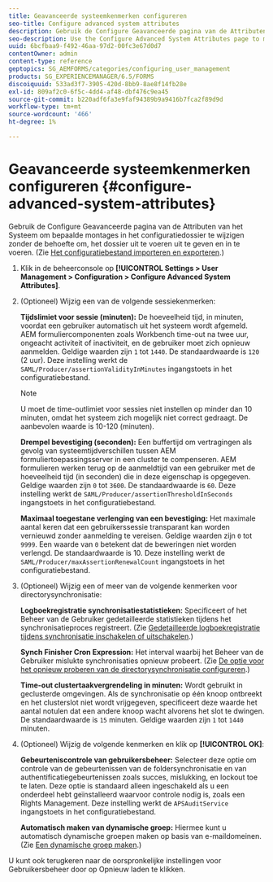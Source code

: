 ```yaml
---
title: Geavanceerde systeemkenmerken configureren
seo-title: Configure advanced system attributes
description: Gebruik de Configure Geavanceerde pagina van de Attributen van het Systeem om bepaalde montages in het configuratiedossier te wijzigen zonder de behoefte om, het dossier uit te voeren uit te geven en in te voeren.
seo-description: Use the Configure Advanced System Attributes page to modify certain settings in the configuration file without the need to export, edit, and import the file.
uuid: 6bcfbaa9-f492-46aa-97d2-00fc3e67d0d7
contentOwner: admin
content-type: reference
geptopics: SG_AEMFORMS/categories/configuring_user_management
products: SG_EXPERIENCEMANAGER/6.5/FORMS
discoiquuid: 533ad3f7-3905-420d-8bb9-8ae8f14fb28e
exl-id: 809af2c0-6f5c-4dd4-af48-dbf476c9ea45
source-git-commit: b220adf6fa3e9faf94389b9a9416b7fca2f89d9d
workflow-type: tm+mt
source-wordcount: '466'
ht-degree: 1%

---
```


# Geavanceerde systeemkenmerken configureren {#configure-advanced-system-attributes}

Gebruik de Configure Geavanceerde pagina van de Attributen van het Systeem om bepaalde montages in het configuratiedossier te wijzigen zonder de behoefte om, het dossier uit te voeren uit te geven en in te voeren. (Zie [Het configuratiebestand importeren en exporteren](/help/forms/using/admin-help/importing-exporting-configuration-file.md#importing-and-exporting-the-configuration-file).)

1. Klik in de beheerconsole op **[!UICONTROL Settings > User Management > Configuration > Configure Advanced System Attributes]**.
1. (Optioneel) Wijzig een van de volgende sessiekenmerken:

   **Tijdslimiet voor sessie (minuten):** De hoeveelheid tijd, in minuten, voordat een gebruiker automatisch uit het systeem wordt afgemeld. AEM formuliercomponenten zoals Workbench time-out na twee uur, ongeacht activiteit of inactiviteit, en de gebruiker moet zich opnieuw aanmelden. Geldige waarden zijn `1` tot `1440`. De standaardwaarde is `120` (2 uur). Deze instelling werkt de `SAML/Producer/assertionValidityInMinutes` ingangstoets in het configuratiebestand.

   >[!NOTE]
   >
   >U moet de time-outlimiet voor sessies niet instellen op minder dan 10 minuten, omdat het systeem zich mogelijk niet correct gedraagt. De aanbevolen waarde is 10-120 (minuten).

   **Drempel bevestiging (seconden):** Een buffertijd om vertragingen als gevolg van systeemtijdverschillen tussen AEM formuliertoepassingsserver in een cluster te compenseren. AEM formulieren werken terug op de aanmeldtijd van een gebruiker met de hoeveelheid tijd (in seconden) die in deze eigenschap is opgegeven. Geldige waarden zijn `0` tot `3600`. De standaardwaarde is `60`. Deze instelling werkt de `SAML/Producer/assertionThresholdInSeconds` ingangstoets in het configuratiebestand.

   **Maximaal toegestane verlenging van een bevestiging:** Het maximale aantal keren dat een gebruikerssessie transparant kan worden vernieuwd zonder aanmelding te vereisen. Geldige waarden zijn `0` tot `9999`. Een waarde van `0` betekent dat de beweringen niet worden verlengd. De standaardwaarde is 10. Deze instelling werkt de `SAML/Producer/maxAssertionRenewalCount` ingangstoets in het configuratiebestand.

1. (Optioneel) Wijzig een of meer van de volgende kenmerken voor directorysynchronisatie:

   **Logboekregistratie synchronisatiestatistieken:** Specificeert of het Beheer van de Gebruiker gedetailleerde statistieken tijdens het synchronisatieproces registreert. (Zie [Gedetailleerde logboekregistratie tijdens synchronisatie inschakelen of uitschakelen](/help/forms/using/admin-help/synchronizing-directories.md#enable-or-disable-detailed-logging-during-synchronization).)

   **Synch Finisher Cron Expression:** Het interval waarbij het Beheer van de Gebruiker mislukte synchronisaties opnieuw probeert. (Zie [De optie voor het opnieuw proberen van de directorysynchronisatie configureren](/help/forms/using/admin-help/synchronizing-directories.md#configure-the-directory-synchronization-retry-option).)

   **Time-out clustertaakvergrendeling in minuten:** Wordt gebruikt in geclusterde omgevingen. Als de synchronisatie op één knoop ontbreekt en het clusterslot niet wordt vrijgegeven, specificeert deze waarde het aantal notulen dat een andere knoop wacht alvorens het slot te dwingen. De standaardwaarde is `15` minuten. Geldige waarden zijn `1` tot `1440` minuten.

1. (Optioneel) Wijzig de volgende kenmerken en klik op **[!UICONTROL OK]**:

   **Gebeurteniscontrole van gebruikersbeheer:** Selecteer deze optie om controle van de gebeurtenissen van de foldersynchronisatie en van authentificatiegebeurtenissen zoals succes, mislukking, en lockout toe te laten. Deze optie is standaard alleen ingeschakeld als u een onderdeel hebt geïnstalleerd waarvoor controle nodig is, zoals een Rights Management. Deze instelling werkt de `APSAuditService` ingangstoets in het configuratiebestand.

   **Automatisch maken van dynamische groep:** Hiermee kunt u automatisch dynamische groepen maken op basis van e-maildomeinen. (Zie [Een dynamische groep maken](/help/forms/using/admin-help/creating-configuring-groups.md#create-a-dynamic-group).)

U kunt ook terugkeren naar de oorspronkelijke instellingen voor Gebruikersbeheer door op Opnieuw laden te klikken.
